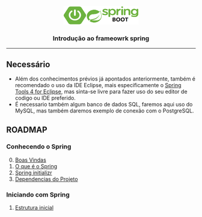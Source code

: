 <p align="center">
    <img src="../assets/springboot.png" alt="spring logo" width="200" height="50">
</p>

<h3 align="center">Introdução ao frameowrk spring</h3>

***

## Necessário
 * Além dos conhecimentos prévios já apontados anteriormente, também é recomendado o uso da IDE Eclipse, mais especificamente o [Spring Tools 4 for Eclipse](https://spring.io/tools), mas sinta-se livre para fazer uso do seu editor de codigo ou IDE preferido.
 * É necessario também algum banco de dados SQL, faremos aqui uso do MySQL, mas também daremos exemplo de conexão com o PostgreSQL.

## ROADMAP

### Conhecendo o Spring

0. [Boas Vindas](https://github.com/Paintxd/spring4noobs/blob/master/docs/1-Conhecendo-o-spring/boas-vindas.md)
1. [O que é o Spring](https://github.com/Paintxd/spring4noobs/blob/master/docs/1-Conhecendo-o-spring/o-que-e-o-spring.md)
2. [Spring initializr](https://github.com/Paintxd/spring4noobs/blob/master/docs/1-Conhecendo-o-spring/spring-initializr.md)
3. [Dependencias do Projeto](https://github.com/Paintxd/spring4noobs/blob/master/docs/1-Conhecendo-o-spring/dependencias-do-projeto.md)

### Iniciando com Spring

1. [Estrutura inicial](https://github.com/Paintxd/spring4noobs/blob/master/docs/2-Iniciando-com-Spring/estrutura-inicial.md)